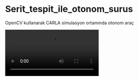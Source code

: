 # Serit_tespit_ile_otonom_surus
 OpenCV kullanarak CARLA simulasyon ortamında otonom araç

![Sürüş videosu](./video/sürüş_videosu.mp4)
